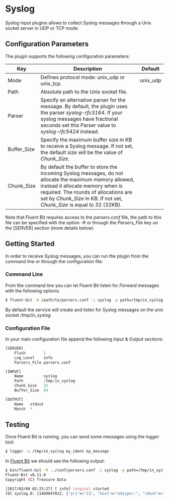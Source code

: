 # Syslog

_Syslog_ input plugins allows to collect Syslog messages through a Unix socket server in UDP or TCP mode.

## Configuration Parameters

The plugin supports the following configuration parameters:

| Key         | Description       | Default |
| ------------|-------------------|---------|
| Mode        | Defines protocol mode: unix\_udp or unix\_tcp. | unix_udp |
| Path        | Absolute path to the Unix socket file. | |
| Parser      | Specify an alternative parser for the message. By default, the plugin uses the parser _syslog-rfc3164_. If your syslog messages have fractional seconds set this Parser value to _syslog-rfc5424_ instead. | |
| Buffer\_Size| Specify the maximum buffer size in KB to receive a Syslog message. If not set, the default size will be the value of _Chunk\_Size_. |
| Chunk_Size  | By default the buffer to store the incoming Syslog messages, do not allocate the maximum memory allowed, instead it allocate memory when is required. The rounds of allocations are set by _Chunk\_Size_ in KB. If not set, _Chunk\_Size_ is equal to 32 (32KB). | |

Note that Fluent Bit requires access to the _parsers.conf_ file, the path to this file can be specified with the option _-R_ or through the _Parsers\_File_ key on the [SERVER] section (more details below).

## Getting Started

In order to receive Syslog messages, you can run the plugin from the command line or through the configuration file:

### Command Line

From the command line you can let Fluent Bit listen for _Forward_ messages with the following options:

```bash
$ fluent-bit -R /path/to/parsers.conf -i syslog -p path=/tmp/in_syslog -o stdout
```

By default the service will create and listen for Syslog messages on the unix socket _/tmp/in\_syslog_

### Configuration File

In your main configuration file append the following _Input_ & _Output_ sections:

```python
[SERVER]
    Flush        1
    Log_Level    info
    Parsers_File parsers.conf

[INPUT]
    Name         syslog
    Path         /tmp/in_syslog
    Chunk_Size   32
    Buffer_Size  64

[OUTPUT]
    Name   stdout
    Match  *
```

## Testing

Once Fluent Bit is running, you can send some messages using the _logger_ tool:

```bash
$ logger -u /tmp/in_syslog my_ident my_message
```

In [Fluent Bit](http://fluentbit.io) we should see the following output:

```bash
$ bin/fluent-bit -R ../conf/parsers.conf -i syslog -p path=/tmp/in_syslog -o stdout
Fluent-Bit v0.11.0
Copyright (C) Treasure Data

[2017/03/09 02:23:27] [ info] [engine] started
[0] syslog.0: [1489047822, {"pri"=>"13", "host"=>"edsiper:", "ident"=>"my_ident", "pid"=>"", "message"=>"my_message"}]
```
